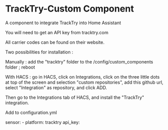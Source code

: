 # TrackTry-Custom Component
 A component to integrate TrackTry into Home Assistant
 
 You will need to get an API key from tracktry.com
 
 All carrier codes can be found on their website.
 
 Two possibilities for installation :

Manually : add the "tracktry" folder to the /config/custom_components folder ; reboot

With HACS : go in HACS, click on Integrations, click on the three little dots at top of the screen and selection "custom repositories", add this github url, select "Integration" as repository, and click ADD.

Then go to the Integrations tab of HACS, and install the "TrackTry" integration.
 
Add to configuration.yml

sensor:
    - platform: tracktry
      api_key: <key>
